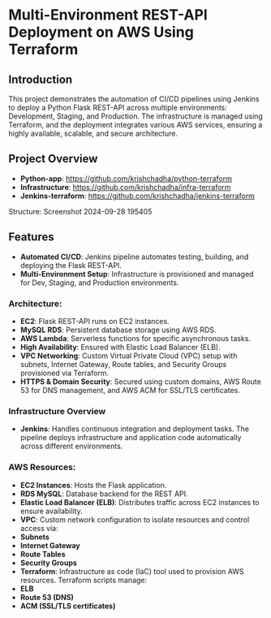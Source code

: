 # Multi-Environment REST-API Deployment on AWS Using Terraform
## Introduction
This project demonstrates the automation of CI/CD pipelines using Jenkins to deploy a Python Flask REST-API across multiple environments: Development, Staging, and Production. The infrastructure is managed using Terraform, and the deployment integrates various AWS services, ensuring a highly available, scalable, and secure architecture.

## Project Overview
- **Python-app**: https://github.com/krishchadha/python-terraform
- **Infrastructure**: https://github.com/krishchadha/infra-terraform
- **Jenkins-terraform**: https://github.com/krishchadha/jenkins-terraform

Structure:
Screenshot 2024-09-28 195405

## Features
- **Automated CI/CD**: Jenkins pipeline automates testing, building, and deploying the Flask REST-API.
- **Multi-Environment Setup**: Infrastructure is provisioned and managed for Dev, Staging, and Production environments.

### Architecture:
- **EC2**: Flask REST-API runs on EC2 instances.
- **MySQL RDS**: Persistent database storage using AWS RDS.
- **AWS Lambda**: Serverless functions for specific asynchronous tasks.
- **High Availability**: Ensured with Elastic Load Balancer (ELB).
- **VPC Networking**: Custom Virtual Private Cloud (VPC) setup with subnets, Internet Gateway, Route tables, and Security Groups provisioned via Terraform.
- **HTTPS & Domain Security**: Secured using custom domains, AWS Route 53 for DNS management, and AWS ACM for SSL/TLS certificates.

### Infrastructure Overview
- **Jenkins**: Handles continuous integration and deployment tasks. The pipeline deploys infrastructure and application code automatically across different environments.

### AWS Resources:

- **EC2 Instances**: Hosts the Flask application.
- **RDS MySQL**: Database backend for the REST API.
- **Elastic Load Balancer (ELB)**: Distributes traffic across EC2 instances to ensure availability.
- **VPC**: Custom network configuration to isolate resources and control access via:
- **Subnets**
- **Internet Gateway**
- **Route Tables**
- **Security Groups**
- **Terraform**: Infrastructure as code (IaC) tool used to provision AWS resources. Terraform scripts manage:
- **ELB**
- **Route 53 (DNS)**
- **ACM (SSL/TLS certificates)**
